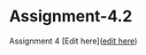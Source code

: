 # Assignment-4.2
Assignment 4
[Edit here]([edit here](https://diy-pwa.com/~/gh/sairasnh/assignment-4.2))
